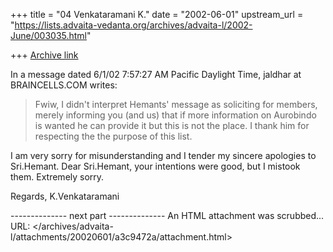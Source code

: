 +++
title = "04 Venkataramani K."
date = "2002-06-01"
upstream_url = "https://lists.advaita-vedanta.org/archives/advaita-l/2002-June/003035.html"

+++
[Archive link](https://lists.advaita-vedanta.org/archives/advaita-l/2002-June/003035.html)

In a message dated 6/1/02 7:57:27 AM Pacific Daylight Time,
jaldhar at BRAINCELLS.COM writes:


> Fwiw, I didn't interpret Hemants' message as soliciting for members,
> merely informing you (and us) that if more information on Aurobindo is
> wanted he can provide it but this is not the place.  I thank him for
> respecting the the purpose of this list.
>

I am very sorry for misunderstanding and I tender my sincere apologies to
Sri.Hemant. Dear Sri.Hemant, your intentions were good, but I mistook them.
Extremely sorry.

Regards,
K.Venkataramani

-------------- next part --------------
An HTML attachment was scrubbed...
URL: </archives/advaita-l/attachments/20020601/a3c9472a/attachment.html>
